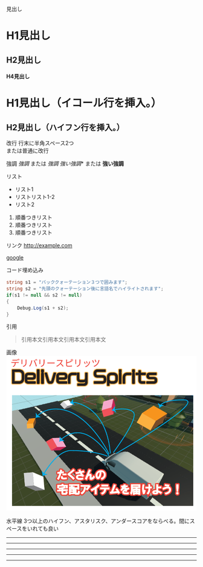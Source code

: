 見出し
# H1見出し
## H2見出し
#### H4見出し

H1見出し（イコール行を挿入。）
==================
H2見出し（ハイフン行を挿入。）
---------------------------------

改行
行末に半角スペース2つ  
または普通に改行

強調
*強調* または _強調_
*強い強調** または __強い強調__

リスト
* リスト1
* リストリスト1-2
* リスト2

1. 順番つきリスト
2. 順番つきリスト
3. 順番つきリスト


リンク
<http://example.com>

[google](http://google.com/)

コード埋め込み
```C#
string s1 = "バッククォーテーション３つで囲みます";
string s2 = "先頭のクォーテーション後に言語名でハイライトされます";
if(s1 != null && s2 != null)
{
	Debug.Log(s1 + s2);
}
```


引用
> 引用本文引用本文引用本文引用本文


画像
![サンプル画像](readmeImg/sample.png)

水平線
3つ以上のハイフン、アスタリスク、アンダースコアをならべる。間にスペースをいれても良い
* * *
***
*****
- - -
---------------------------------------